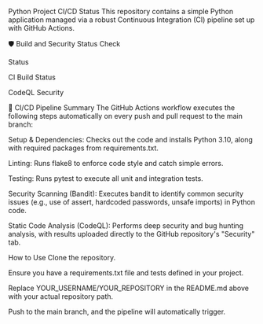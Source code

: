 Python Project CI/CD Status
This repository contains a simple Python application managed via a robust Continuous Integration (CI) pipeline set up with GitHub Actions.

🛡️ Build and Security Status
Check

Status

CI Build Status

CodeQL Security

🚀 CI/CD Pipeline Summary
The GitHub Actions workflow executes the following steps automatically on every push and pull request to the main branch:

Setup & Dependencies: Checks out the code and installs Python 3.10, along with required packages from requirements.txt.

Linting: Runs flake8 to enforce code style and catch simple errors.

Testing: Runs pytest to execute all unit and integration tests.

Security Scanning (Bandit): Executes bandit to identify common security issues (e.g., use of assert, hardcoded passwords, unsafe imports) in Python code.

Static Code Analysis (CodeQL): Performs deep security and bug hunting analysis, with results uploaded directly to the GitHub repository's "Security" tab.

How to Use
Clone the repository.

Ensure you have a requirements.txt file and tests defined in your project.

Replace YOUR_USERNAME/YOUR_REPOSITORY in the README.md above with your actual repository path.

Push to the main branch, and the pipeline will automatically trigger.
